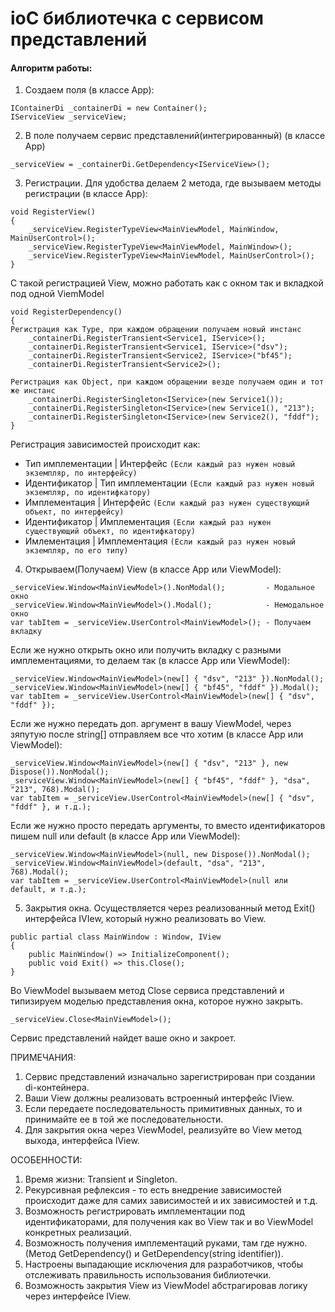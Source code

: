 # ioC библиотечка с сервисом представлений

#### Алгоритм работы:
1. Создаем поля (в классе App):
```
IContainerDi _containerDi = new Container();
IServiceView _serviceView;
```

2. В поле получаем сервис представлений(интегрированный) (в классе App)
```
_serviceView = _containerDi.GetDependency<IServiceView>();
```

3. Регистрации. Для удобства делаем 2 метода, где вызываем методы регистрации (в классе App):

```
void RegisterView()
{
    _serviceView.RegisterTypeView<MainViewModel, MainWindow, MainUserControl>(); 
    _serviceView.RegisterTypeView<MainViewModel, MainWindow>();
    _serviceView.RegisterTypeView<MainViewModel, MainUserControl>();
}
```
С такой регистрацией View, можно работать как с окном так и вкладкой под одной ViemModel

```
void RegisterDependency()
{
Регистрация как Type, при каждом обращении получаем новый инстанс
    _containerDi.RegisterTransient<Service1, IService>();
    _containerDi.RegisterTransient<Service1, IService>("dsv");
    _containerDi.RegisterTransient<Service2, IService>("bf45");
    _containerDi.RegisterTransient<Service2>();

Регистрация как Object, при каждом обращении везде получаем один и тот же инстанс
    _containerDi.RegisterSingleton<IService>(new Service1());
    _containerDi.RegisterSingleton<IService>(new Service1(), "213");
    _containerDi.RegisterSingleton<IService>(new Service2(), "fddf");
}
```
Регистрация зависимостей происходит как:
- Тип имплементации | Интерфейс           `(Если каждый раз нужен новый экземпляр, по интерфейсу)`
- Идентификатор     | Тип имплементации   `(Если каждый раз нужен новый экземпляр, по идентифкатору)`
- Имплементация     | Интерфейс           `(Если каждый раз нужен существующий объект, по интерфейсу)`
- Идентификатор     | Имплементация       `(Если каждый раз нужен существующий объект, по идентифкатору)`
- Имлементация      | Имплементация       `(Если каждый раз нужен новый экземпляр, по его типу)`

4. Открываем(Получаем) View (в классе App или ViewModel):
```
_serviceView.Window<MainViewModel>().NonModal();         - Модальное окно 
_serviceView.Window<MainViewModel>().Modal();            - Немодальное окно
var tabItem = _serviceView.UserControl<MainViewModel>(); - Получаем вкладку
```

Если же нужно открыть окно или получить вкладку с разными имплементациями, то делаем так (в классе App или ViewModel):
```
_serviceView.Window<MainViewModel>(new[] { "dsv", "213" }).NonModal();
_serviceView.Window<MainViewModel>(new[] { "bf45", "fddf" }).Modal();
var tabItem = _serviceView.UserControl<MainViewModel>(new[] { "dsv", "fddf" });
```

Если же нужно передать доп. аргумент в вашу ViewModel, через зяпутую после string[] отправляем все что хотим (в классе App или ViewModel):
```
_serviceView.Window<MainViewModel>(new[] { "dsv", "213" }, new Dispose()).NonModal();
_serviceView.Window<MainViewModel>(new[] { "bf45", "fddf" }, "dsa", "213", 768).Modal();
var tabItem = _serviceView.UserControl<MainViewModel>(new[] { "dsv", "fddf" }, и т.д.);
```

Если же нужно просто передать аргументы, то вместо идентификаторов пишем null или default (в классе App или ViewModel):
```
_serviceView.Window<MainViewModel>(null, new Dispose()).NonModal();
_serviceView.Window<MainViewModel>(default, "dsa", "213", 768).Modal();
var tabItem = _serviceView.UserControl<MainViewModel>(null или default, и т.д.);
```
5. Закрытия окна.
Осуществляется через реализованный метод Exit() интерфейса IVIew, который нужно реализовать во View.
```
public partial class MainWindow : Window, IView
{
    public MainWindow() => InitializeComponent();
    public void Exit() => this.Close();
}
```
Во ViewModel вызываем метод Close сервиса представлений и типизируем моделью представления окна, которое нужно закрыть.
```
_serviceView.Close<MainViewModel>();
```
Сервис представлений найдет ваше окно и закроет.

ПРИМЕЧАНИЯ:
1. Сервис представлений изначально зарегистрирован при создании di-контейнера.
1. Ваши View должны реализовать встроенный интерфейс IView.
2. Если передаете последовательность примитивных данных, то и принимайте ее в той же последовательности.
3. Для закрытия окна через ViewModel, реализуйте во View метод выхода, интерфейса IView.

ОСОБЕННОСТИ:
1. Время жизни: Transient и Singleton.
2. Рекурсивная рефлексия - то есть внедрение зависимостей происходит даже для самих зависимостей и их зависимостей и т.д.
3. Возможность регистрировать имплементации под идентификаторами, для получения как во View так и во ViewModel конкретных реализаций.
4. Возможность получения имплементаций руками, там где нужно. (Метод GetDependency<Interface>() и GetDependency(string identifier)).
5. Настроены выпадающие исключения для разработчиков, чтобы отслеживать правильность использования библиотечки.
6. Возможность закрытия View из ViewModel абстрагировав логику через интерфейсе IView.
